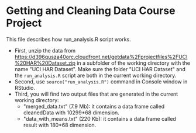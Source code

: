 # Getting and Cleaning Data Course Project
This file describes how run_analysis.R script works.
* First, unzip the data from https://d396qusza40orc.cloudfront.net/getdata%2Fprojectfiles%2FUCI%20HAR%20Dataset.zip in a subfolder of the working directory with the name "UCI HAR Dataset". Make sure the folder "UCI HAR Dataset" and the `run_analysis.R` script are both in the current working directory.
* Second, use `source("run_analysis.R")` command in Console window in RStudio. 
* Third, you will find two output files that are generated in the current working directory:
  - "merged_data.txt" (7.9 Mb): it contains a data frame called cleanedData with 10299*68 dimension.
  - "data_with_means.txt" (220 Kb): it contains a data frame called result with 180*68 dimension.
